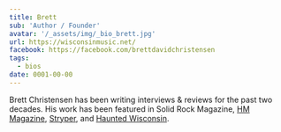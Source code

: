 ```yaml
---
title: Brett
sub: 'Author / Founder'
avatar: '/_assets/img/_bio_brett.jpg'
url: https://wisconsinmusic.net/
facebook: https://facebook.com/brettdavidchristensen
tags:
  - bios
date: 0001-00-00
---
```


Brett Christensen has been writing interviews & reviews for the past two decades. His work has been featured in Solid Rock Magazine, [HM Magazine](https://hmmagazine.com/), [Stryper](https://stryper.com/), and [Haunted Wisconsin](https://hauntedwisconsin.com/).